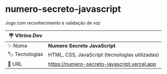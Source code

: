 # numero-secreto-javascript

Jogo com reconhecimento e validação de voz

| :placard: Vitrine.Dev |     |
| -------------  | --- |
| :sparkles: Nome        | **Numero Secreto JavaScript**
| :label: Tecnologias | HTML, CSS, JavaScript (tecnologias utilizadas)
| :rocket: URL         | https://numero-secreto-javascript.vercel.app

